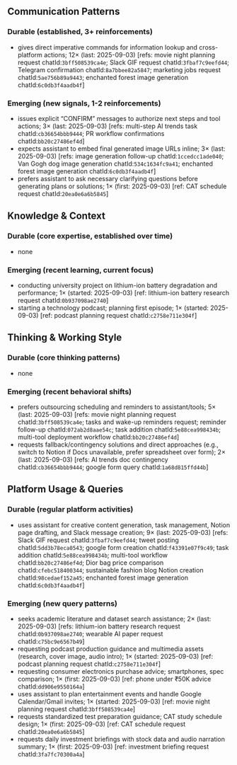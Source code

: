 ## Communication Patterns
### Durable (established, 3+ reinforcements)
- gives direct imperative commands for information lookup and cross-platform actions; 12× (last: 2025-09-03) [refs: movie night planning request chatId:`3bff508539ca4e`; Slack GIF request chatId:`3fbaf7c9eefd44`; Telegram confirmation chatId:`8a7bbee82a5847`; marketing jobs request chatId:`5ae756b89a9443`; enchanted forest image generation chatId:`6c0db3f4aadb4f`]

### Emerging (new signals, 1-2 reinforcements)
- issues explicit “CONFIRM” messages to authorize next steps and tool actions; 3× (last: 2025-09-03) [refs: multi-step AI trends task chatId:`cb36654bbb9444`; PR workflow confirmations chatId:`bb20c27486ef4d`]
- expects assistant to embed final generated image URLs inline; 3× (last: 2025-09-03) [refs: image generation follow-up chatId:`1ccedcc1ade040`; Van Gogh dog image generation chatId:`534c1634fc9a41`; enchanted forest image generation chatId:`6c0db3f4aadb4f`]
- prefers assistant to ask necessary clarifying questions before generating plans or solutions; 1× (first: 2025-09-03) [ref: CAT schedule request chatId:`20ea0e6a6b5845`]

## Knowledge & Context
### Durable (core expertise, established over time)
- none

### Emerging (recent learning, current focus)
- conducting university project on lithium-ion battery degradation and performance; 1× (started: 2025-09-03) [ref: lithium-ion battery research request chatId:`0b937098ae2740`]
- starting a technology podcast; planning first episode; 1× (started: 2025-09-03) [ref: podcast planning request chatId:`c2758e711e304f`]

## Thinking & Working Style
### Durable (core thinking patterns)
- none

### Emerging (recent behavioral shifts)
- prefers outsourcing scheduling and reminders to assistant/tools; 5× (last: 2025-09-03) [refs: movie night planning request chatId:`3bff508539ca4e`; tasks and wake-up reminders request; reminder follow-up chatId:`072ab2d8aae54c`; task addition chatId:`5e88cea998434b`; multi-tool deployment workflow chatId:`bb20c27486ef4d`]
- requests fallback/contingency solutions and direct approaches (e.g., switch to Notion if Docs unavailable, prefer spreadsheet over form); 2× (last: 2025-09-03) [refs: AI trends doc contingency chatId:`cb36654bbb9444`; google form query chatId:`1a68d815ffd44b`]

## Platform Usage & Queries
### Durable (regular platform activities)
- uses assistant for creative content generation, task management, Notion page drafting, and Slack message creation; 9× (last: 2025-09-03) [refs: Slack GIF request chatId:`3fbaf7c9eefd44`; tweet posting chatId:`5dd3b78eca0543`; google form creation chatId:`f43391e07f9c49`; task addition chatId:`5e88cea998434b`; multi-tool workflow chatId:`bb20c27486ef4d`; Dior bag price comparison chatId:`cfebc518400344`; sustainable fashion blog Notion creation chatId:`98cedaef152a45`; enchanted forest image generation chatId:`6c0db3f4aadb4f`]

### Emerging (new query patterns)
- seeks academic literature and dataset search assistance; 2× (last: 2025-09-03) [refs: lithium-ion battery research request chatId:`0b937098ae2740`; wearable AI paper request chatId:`c75bc9e6567b49`]
- requesting podcast production guidance and multimedia assets (research, cover image, audio intro); 1× (started: 2025-09-03) [ref: podcast planning request chatId:`c2758e711e304f`]
- requesting consumer electronics purchase advice; smartphones, spec comparison; 1× (first: 2025-09-03) [ref: phone under ₹50K advice chatId:`dd906e9550164a`]
- uses assistant to plan entertainment events and handle Google Calendar/Gmail invites; 1× (started: 2025-09-03) [ref: movie night planning request chatId:`3bff508539ca4e`]
- requests standardized test preparation guidance; CAT study schedule design; 1× (first: 2025-09-03) [ref: CAT schedule request chatId:`20ea0e6a6b5845`]
- requests daily investment briefings with stock data and audio narration summary; 1× (first: 2025-09-03) [ref: investment briefing request chatId:`3fa7fc70300a4a`]